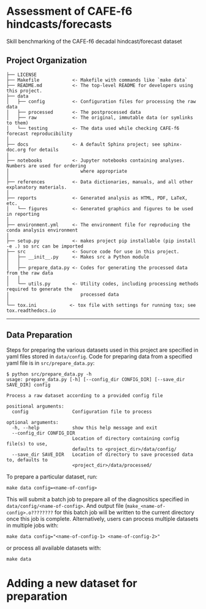 Assessment of CAFE-f6 hindcasts/forecasts
==============================

Skill benchmarking of the CAFE-f6 decadal hindcast/forecast dataset

Project Organization
------------

    ├── LICENSE
    ├── Makefile            <- Makefile with commands like `make data`
    ├── README.md           <- The top-level README for developers using this project.
    ├── data
    │   ├── config          <- Configuration files for processing the raw data
    │   ├── processed       <- The postprocessed data
    │   ├── raw             <- The original, immutable data (or symlinks to them)
    │   └── testing         <- The data used while checking CAFE-f6 forecast reproducibility
    │
    ├── docs                <- A default Sphinx project; see sphinx-doc.org for details
    │
    ├── notebooks           <- Jupyter notebooks containing analyses. Numbers are used for ordering
    │                          where appropriate
    │
    ├── references          <- Data dictionaries, manuals, and all other explanatory materials.
    │
    ├── reports             <- Generated analysis as HTML, PDF, LaTeX, etc.
    │   └── figures         <- Generated graphics and figures to be used in reporting
    │
    ├── environment.yml     <- The environment file for reproducing the conda analysis environment
    │
    ├── setup.py            <- makes project pip installable (pip install -e .) so src can be imported
    ├── src                 <- Source code for use in this project.
    │   ├── __init__.py     <- Makes src a Python module
    │   │
    │   ├── prepare_data.py <- Codes for generating the processed data from the raw data
    │   │
    │   └── utils.py        <- Utility codes, including processing methods required to generate the 
    │                          processed data
    │
    └── tox.ini            <- tox file with settings for running tox; see tox.readthedocs.io


--------

Data Preparation
----------------
Steps for preparing the various datasets used in this project are specified in yaml files stored in `data/config`. Code for preparing data from a specified yaml file is in `src/prepare_data.py`:
```
$ python src/prepare_data.py -h
usage: prepare_data.py [-h] [--config_dir CONFIG_DIR] [--save_dir SAVE_DIR] config

Process a raw dataset according to a provided config file

positional arguments:
  config                Configuration file to process

optional arguments:
  -h, --help            show this help message and exit
  --config_dir CONFIG_DIR
                        Location of directory containing config file(s) to use,
                        defaults to <project_dir>/data/config/
  --save_dir SAVE_DIR   Location of directory to save processed data to, defaults to
                        <project_dir>/data/processed/
```

To prepare a particular dataset, run:
```
make data config=<name-of-config>
```
This will submit a batch job to prepare all of the diagnositics specified in `data/config/<name-of-config>`. And output file (`make_<name-of-config>.o????????` for this batch job will be written to the current directory once this job is complete. Alternatively, users can process multiple datasets in multiple jobs with:
```
make data config="<name-of-config-1> <name-of-config-2>"
```
or process all available datasets with:
```
make data
```

Adding a new dataset for preparation
====================================
